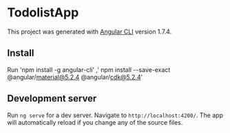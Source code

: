 # TodolistApp

This project was generated with [Angular CLI](https://github.com/angular/angular-cli) version 1.7.4.
## Install
Run 'npm install -g angular-cli' ,' npm install --save-exact @angular/material@5.2.4 @angular/cdk@5.2.4'
## Development server

Run `ng serve` for a dev server. Navigate to `http://localhost:4200/`. The app will automatically reload if you change any of the source files.

